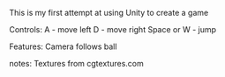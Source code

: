 This is my first attempt at using Unity to create a game

Controls:
A           - move left
D           - move right
Space or W  - jump

Features:
Camera follows ball



notes:
Textures from cgtextures.com

